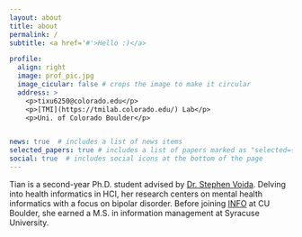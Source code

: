 ```yaml
---
layout: about
title: about
permalink: /
subtitle: <a href='#'>Hello :)</a>

profile:
  align: right
  image: prof_pic.jpg
  image_cicular: false # crops the image to make it circular
  address: >
    <p>tixu6250@colorado.edu</p>
    <p>[TMI](https://tmilab.colorado.edu/) Lab</p>
    <p>Uni. of Colorado Boulder</p>


news: true  # includes a list of news items
selected_papers: true # includes a list of papers marked as "selected={true}"
social: true  # includes social icons at the bottom of the page
---
```


Tian is a second-year Ph.D. student advised by [Dr. Stephen Voida](https://stephen.voida.com/). Delving into health informatics in HCI, her research centers on mental health informatics with a focus on bipolar disorder. Before joining [INFO](https://www.colorado.edu/cmci/infoscience) at CU Boulder, she earned a M.S. in information management at Syracuse University.
